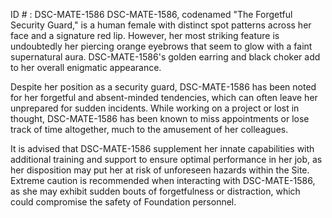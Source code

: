 ID # : DSC-MATE-1586
DSC-MATE-1586, codenamed "The Forgetful Security Guard," is a human female with distinct spot patterns across her face and a signature red lip. However, her most striking feature is undoubtedly her piercing orange eyebrows that seem to glow with a faint supernatural aura. DSC-MATE-1586's golden earring and black choker add to her overall enigmatic appearance.

Despite her position as a security guard, DSC-MATE-1586 has been noted for her forgetful and absent-minded tendencies, which can often leave her unprepared for sudden incidents. While working on a project or lost in thought, DSC-MATE-1586 has been known to miss appointments or lose track of time altogether, much to the amusement of her colleagues.

It is advised that DSC-MATE-1586 supplement her innate capabilities with additional training and support to ensure optimal performance in her job, as her disposition may put her at risk of unforeseen hazards within the Site. Extreme caution is recommended when interacting with DSC-MATE-1586, as she may exhibit sudden bouts of forgetfulness or distraction, which could compromise the safety of Foundation personnel.